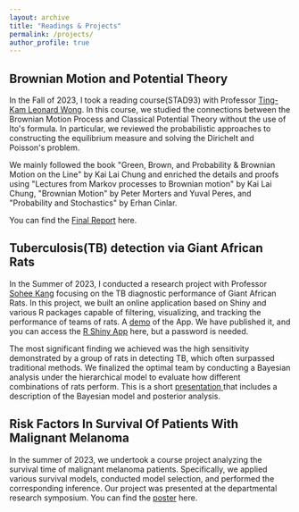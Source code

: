 ```yaml
---
layout: archive
title: "Readings & Projects"
permalink: /projects/
author_profile: true
---
```




## Brownian Motion and Potential Theory

In the Fall of 2023, I took a reading course(STAD93) with Professor [Ting-Kam Leonard Wong](https://tkl-wong.github.io/). In this course, we studied the connections between the Brownian Motion Process and Classical Potential Theory without the use of Ito's formula. In particular, we reviewed the probabilistic approaches to constructing the equilibrium measure and solving the Dirichelt and Poisson's problem.

We mainly followed the book "Green, Brown, and Probability & Brownian Motion on the Line" by Kai Lai Chung and enriched the details and proofs using "Lectures from Markov processes to Brownian motion" by Kai Lai Chung, "Brownian Motion" by Peter Morters and Yuval Peres, and "Probability and Stochastics" by Erhan Cinlar.

You can find the [Final Report](https://drive.google.com/file/d/1g8M4aukgWw_k6JTmAyS6Y0rr6ilOPLHH/view?usp=sharing) here.

## Tuberculosis(TB) detection via Giant African Rats

In the Summer of 2023, I conducted a research project with Professor [Sohee Kang](https://www.utsc.utoronto.ca/cms/sohee-kang) focusing on the TB diagnostic performance of Giant African Rats. In this project, we built an online application based on Shiny and various R packages capable of filtering, visualizing, and tracking the performance of teams of rats. A [demo](https://drive.google.com/file/d/13HQGJQM-h1snqKF-OwME89MrlssLZHW7/view?usp=drive_link) of the App. We have published it, and you can access the [R Shiny App](https://1rsgc6-junjie-ma.shinyapps.io/Rats_Analysis/) here, but a password is needed. 

The most significant finding we achieved was the high sensitivity demonstrated by a group of rats in detecting TB, which often surpassed traditional methods. We finalized the optimal team by conducting a Bayesian analysis under the hierarchical model to evaluate how different combinations of rats perform. This is a short [presentation ](https://drive.google.com/file/d/1rLnwr87u92Mz6TfxCd0RHPCZQJYJOCek/view?usp=drive_link) that includes a description of the Bayesian model and posterior analysis.

## Risk Factors In Survival Of Patients With Malignant Melanoma

In the summer of 2023, we undertook a course project analyzing the survival time of malignant melanoma patients. Specifically, we applied various survival models, conducted model selection, and performed the corresponding inference. Our project was presented at the departmental research symposium. You can find the [poster](https://drive.google.com/file/d/1loJy33I2JkznKMyrwYrDsPd_f8Z04SjP/view?usp=drive_link) here.


